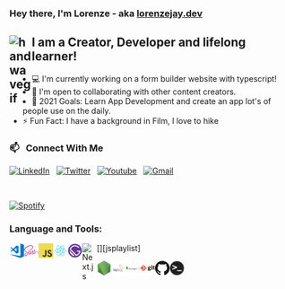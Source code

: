 ### Hey there, I'm Lorenze - aka [lorenzejay.dev](https://lorenzejay.dev/)

## <img alt="handwavegif" src="https://user-images.githubusercontent.com/39513876/112366216-8cfe7400-8cfe-11eb-8116-7d3dbae20e97.gif" width="40" align="left"/> I am a Creator, Developer and lifelong learner!

- 💻 I'm currently working on a form builder website with typescript!
- 🤝 I'm open to collaborating with other content creators.
- 🎯 2021 Goals: Learn App Development and create an app lot's of people use on the daily.
- ⚡ Fun Fact: I have a background in Film, I love to hike

### 📫 &nbsp; Connect With Me

<!-- [<img align='left'  alt='lorenzejay' width='22px' src='https://raw.githubusercontent.com/iconic/open-iconic/master/svg/globe.svg' />](https://lorenzejay.dev/) -->

<!-- [<img align='left'  alt='lorenzejayTech | Twitter' width='22px' src='https://cdn.jsdelivr.net/npm/simple-icons@v3/icons/twitter.svg' style='color:#1DA1F2' />](https://twitter.com/lorenzejaytech)
[<img align='left' alt='Lorenze Hernandez | Youtube' width='22px' src='https://cdn.jsdelivr.net/npm/simple-icons@v3/icons/youtube.svg' style='color:red' />](https://www.youtube.com/channel/ucjyobkvhv4dmnuewghcmf7w)
[<img align='left' alt='lorenzejayTech | Twitter' width='22px' src='https://cdn.jsdelivr.net/npm/simple-icons@v3/icons/linkedin.svg' style='color:#2867B2 ' />](https://www.linkedin.com/in/lorenzehernandez/) -->

<a href="https://www.linkedin.com/in/lorenzehernandez/"><img alt="LinkedIn" src="https://img.shields.io/badge/linkedin%20-%230077B5.svg?&style=flat&logo=linkedin&logoColor=white"/></a> &nbsp;
<a href="https://twitter.com/lorenzejaytech"><img alt="Twitter" src="https://img.shields.io/badge/twitter%20-%230077B5.svg?&style=flat&logo=twitter&logoColor=white"/></a> &nbsp;
<a href="https://www.youtube.com/channel/UCJYobKvhV4dmnUeWgHcmf7w"><img alt="Youtube" src="https://img.shields.io/badge/-youtube_-E4405F?style=flat&logo=youtube&logoColor=white"/></a> &nbsp;
<a href="mailto:lorenzejaytech@gmail.com"><img alt="Gmail" src="https://img.shields.io/badge/Gmail-D14836?style=flat&logo=gmail&logoColor=white" /></a> &nbsp;

<br />

[![Spotify](novatorem-seven-steel.vercel.app)](https://open.spotify.com/user/vnnqm5ith6h98r7q62tnlhhaz?si=ac6fc441fe1a40bf)

### Language and Tools:

[<img align="left" alt="Visual Studio Code" width="26px" src="https://raw.githubusercontent.com/github/explore/80688e429a7d4ef2fca1e82350fe8e3517d3494d/topics/visual-studio-code/visual-studio-code.png" />][webdevplaylist]

<!-- [<img align="left" alt="HTML5" width="26px" src="https://raw.githubusercontent.com/github/explore/80688e429a7d4ef2fca1e82350fe8e3517d3494d/topics/html/html.png" />][webdevplaylist] -->
<!-- [<img align="left" alt="CSS3" width="26px" src="https://raw.githubusercontent.com/github/explore/80688e429a7d4ef2fca1e82350fe8e3517d3494d/topics/css/css.png" />][cssplaylist] -->

[<img align="left" alt="Sass" width="26px" src="https://raw.githubusercontent.com/github/explore/80688e429a7d4ef2fca1e82350fe8e3517d3494d/topics/sass/sass.png" />][cssplaylist]
[<img align="left" alt="JavaScript" width="26px" src="https://raw.githubusercontent.com/github/explore/80688e429a7d4ef2fca1e82350fe8e3517d3494d/topics/javascript/javascript.png" />][jsplaylist]
[<img align="left" alt="React" width="26px" src="https://raw.githubusercontent.com/github/explore/80688e429a7d4ef2fca1e82350fe8e3517d3494d/topics/react/react.png" />][reactplaylist]
[<img align="left" alt="Gatsby" width="26px" src="https://raw.githubusercontent.com/github/explore/e94815998e4e0713912fed477a1f346ec04c3da2/topics/gatsby/gatsby.png" />][webdevplaylist]
[<img align="left" alt="Next.js" width="26px" src="https://camo.githubusercontent.com/92ec9eb7eeab7db4f5919e3205918918c42e6772562afb4112a2909c1aaaa875/68747470733a2f2f6173736574732e76657263656c2e636f6d2f696d6167652f75706c6f61642f76313630373535343338352f7265706f7369746f726965732f6e6578742d6a732f6e6578742d6c6f676f2e706e67" />][webdevplaylist]

[<img align="left" alt="Node.js" width="26px" src="https://raw.githubusercontent.com/github/explore/80688e429a7d4ef2fca1e82350fe8e3517d3494d/topics/nodejs/nodejs.png" />][webdevplaylist]

<!-- [<img align="left" alt="Deno" width="26px" src="https://raw.githubusercontent.com/github/explore/361e2821e2dea67711cde99c9c40ed357061cf27/topics/deno/deno.png" />][webdevplaylist] -->
<!-- [<img align="left" alt="SQL" width="26px" src="https://raw.githubusercontent.com/github/explore/80688e429a7d4ef2fca1e82350fe8e3517d3494d/topics/sql/sql.png" />][webdevplaylist] -->

[<img align="left" alt="MySQL" width="26px" src="https://raw.githubusercontent.com/github/explore/80688e429a7d4ef2fca1e82350fe8e3517d3494d/topics/mysql/mysql.png" />][webdevplaylist]
[<img align="left" alt="MongoDB" width="26px" src="https://raw.githubusercontent.com/github/explore/80688e429a7d4ef2fca1e82350fe8e3517d3494d/topics/mongodb/mongodb.png" />][webdevplaylist]
[<img align="left" alt="Git" width="26px" src="https://raw.githubusercontent.com/github/explore/80688e429a7d4ef2fca1e82350fe8e3517d3494d/topics/git/git.png" />][webdevplaylist]
[<img align="left" alt="GitHub" width="26px" src="https://raw.githubusercontent.com/github/explore/78df643247d429f6cc873026c0622819ad797942/topics/github/github.png" />][webdevplaylist]
[<img align="left" alt="Terminal" width="26px" src="https://raw.githubusercontent.com/github/explore/80688e429a7d4ef2fca1e82350fe8e3517d3494d/topics/terminal/terminal.png" />][webdevplaylist]

[webdevplaylist]: https://open.spotify.com/playlist/3DIjw8eboATMgRN2RC6mz6?si=e8e6ed3b65f34f8e
[reactplaylist]: https://open.spotify.com/playlist/3DIjw8eboATMgRN2RC6mz6?si=e8e6ed3b65f34f8e
[cssplaylist]: https://open.spotify.com/playlist/3DIjw8eboATMgRN2RC6mz6?si=e8e6ed3b65f34f8e
[twitter]: https://twitter.com/lorenzejaytech
[linkedin]: https://www.linkedin.com/in/lorenzehernandez/
[youtube]: https://www.youtube.com/channel/ucjyobkvhv4dmnuewghcmf7w
